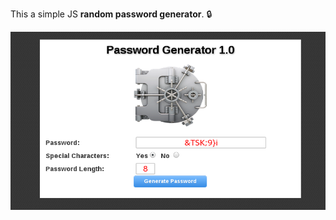 This a simple JS <b>random password generator</b>.  :lock:

![screenshot](https://github.com/moseleygj/JavaScript/blob/master/Crypto/PWGen.png)
